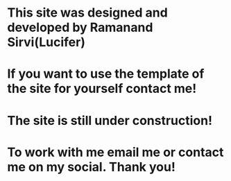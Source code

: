 # This site was designed and developed by Ramanand Sirvi(Lucifer)
# If you want to use the template of the site for yourself contact me!
# The site is still under construction!
# To work with me email me or contact me on my social. Thank you!
